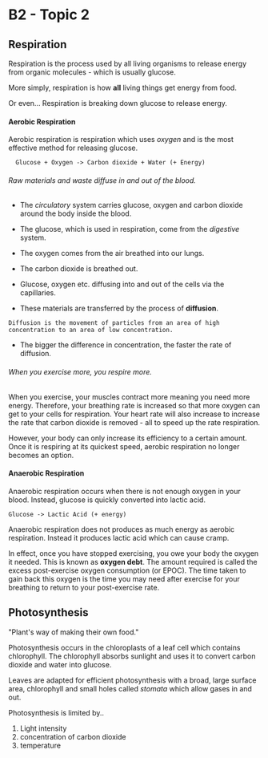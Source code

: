 B2 - Topic 2
================

## Respiration

Respiration is the process used by all living organisms to release energy from
organic molecules - which is usually glucose.

More simply, respiration is how __all__ living things get energy from food.

Or even... Respiration is breaking down glucose to release energy.

#### Aerobic Respiration
Aerobic respiration is respiration which uses *oxygen* and is the most effective method for releasing glucose.

```
  Glucose + Oxygen -> Carbon dioxide + Water (+ Energy)
```

###### Raw materials and waste diffuse in and out of the blood.
* The *circulatory* system carries glucose, oxygen and carbon dioxide around the body inside the blood.
* The glucose, which is used in respiration, come from the *digestive* system.
* The oxygen comes from the air breathed into our lungs.
* The carbon dioxide is breathed out.

* Glucose, oxygen etc. diffusing into and out of the cells via the capillaries.
* These materials are transferred by the process of __diffusion__.

```
Diffusion is the movement of particles from an area of high concentration to an area of low concentration.
```

* The bigger the difference in concentration, the faster the rate of diffusion.

###### When you exercise more, you respire more.
When you exercise, your muscles contract more meaning you need more energy. Therefore, your breathing rate is increased so that more oxygen can get to your cells for respiration. Your heart rate will also increase to increase the rate that carbon dioxide is removed - all to speed up the rate respiration.

However, your body can only increase its efficiency to a certain amount. Once it is respiring at its quickest speed, aerobic respiration no longer becomes an option.

#### Anaerobic Respiration
Anaerobic respiration occurs when there is not enough oxygen in your blood.
Instead, glucose is quickly converted into lactic acid.

```
Glucose -> Lactic Acid (+ energy)
```

Anaerobic respiration does not produces as much energy as aerobic respiration. Instead it produces lactic acid which can cause cramp.

In effect, once you have stopped exercising, you owe your body the oxygen it needed. This is known as __oxygen debt__.
The amount required is called the excess post-exercise oxygen consumption
(or EPOC). The time taken to gain back this oxygen is the time you may need after exercise for your breathing to return to your post-exercise rate.

## Photosynthesis
"Plant's way of making their own food."

Photosynthesis occurs in the chloroplasts of a leaf cell which contains chlorophyll. The chlorophyll absorbs sunlight and uses it to convert carbon dioxide and water into glucose.

Leaves are adapted for efficient photosynthesis with a broad, large surface area, chlorophyll and small holes called *stomata* which allow gases in and out.

Photosynthesis is limited by..
1. Light intensity
2. concentration of carbon dioxide
3. temperature
